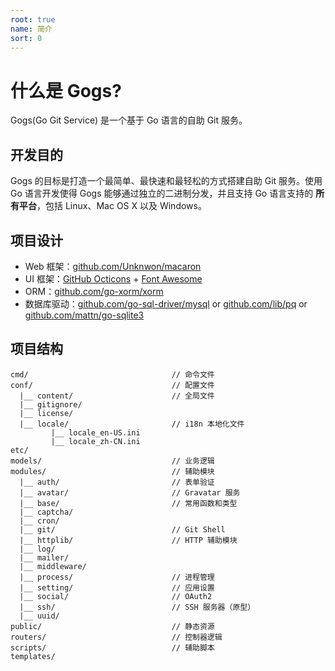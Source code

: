 ```yaml
---
root: true
name: 简介
sort: 0
---
```


# 什么是 Gogs?

Gogs(Go Git Service) 是一个基于 Go 语言的自助 Git 服务。

## 开发目的

Gogs 的目标是打造一个最简单、最快速和最轻松的方式搭建自助 Git 服务。使用 Go 语言开发使得 Gogs 能够通过独立的二进制分发，并且支持 Go 语言支持的 **所有平台**，包括 Linux、Mac OS X 以及 Windows。

## 项目设计

- Web 框架：[github.com/Unknwon/macaron](https://github.com/Unknwon/macaron)
- UI 框架：[GitHub Octicons](https://octicons.github.com/) + [Font Awesome](http://fontawesome.io/)
- ORM：[github.com/go-xorm/xorm](https://github.com/go-xorm/xorm)
- 数据库驱动：[github.com/go-sql-driver/mysql](https://github.com/go-sql-driver/mysql) or [github.com/lib/pq](https://github.com/lib/pq) or [github.com/mattn/go-sqlite3](https://github.com/mattn/go-sqlite3)

## 项目结构

```
cmd/								// 命令文件
conf/								// 配置文件
  |__ content/						// 全局文件
  |__ gitignore/		
  |__ license/				
  |__ locale/						// i18n 本地化文件
         |__ locale_en-US.ini
         |__ locale_zh-CN.ini
etc/
models/								// 业务逻辑
modules/							// 辅助模块
  |__ auth/							// 表单验证
  |__ avatar/						// Gravatar 服务
  |__ base/							// 常用函数和类型
  |__ captcha/							
  |__ cron/						
  |__ git/							// Git Shell
  |__ httplib/						// HTTP 辅助模块
  |__ log/					 
  |__ mailer/						
  |__ middleware/						
  |__ process/						// 进程管理
  |__ setting/						// 应用设置
  |__ social/						// OAuth2
  |__ ssh/							// SSH 服务器（原型）
  |__ uuid/							
public/								// 静态资源
routers/							// 控制器逻辑
scripts/							// 辅助脚本
templates/								
```
